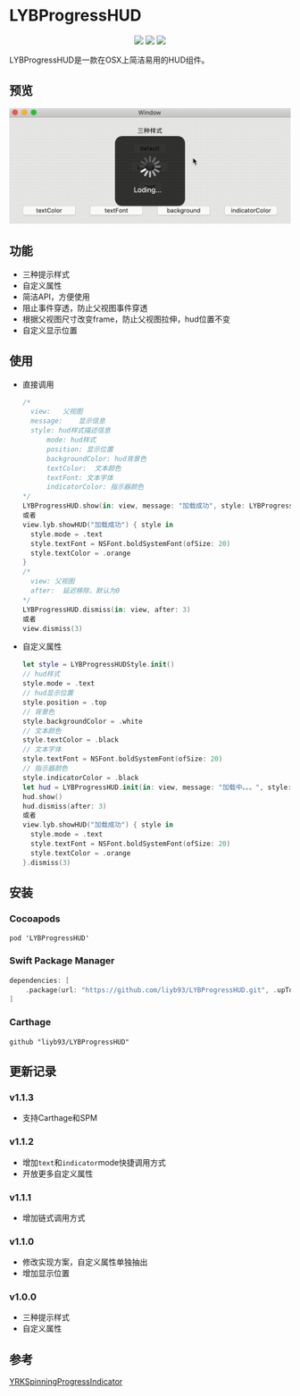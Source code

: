 # LYBProgressHUD

<p align="center">
<a href="https://github.com/liyb93/LYBProgressHUD.git"><img src="https://img.shields.io/badge/platform-osx-lightgrey"></a>
<a href="https://github.com/liyb93/LYBProgressHUD.git"><img src="https://img.shields.io/badge/language-swift%205.x-orange"></a>
<a href="https://raw.githubusercontent.com/liyb93/LYBProgressHUD/main/LICENSE"><img src="https://img.shields.io/badge/license-MIT-orange"></a>
</p>

LYBProgressHUD是一款在OSX上简洁易用的HUD组件。

## 预览

![preview](https://raw.githubusercontent.com/liyb93/LYBProgressHUD/master/preview.gif)

## 功能

- 三种提示样式
- 自定义属性
- 简洁API，方便使用
- 阻止事件穿透，防止父视图事件穿透
- 根据父视图尺寸改变frame，防止父视图拉伸，hud位置不变
- 自定义显示位置

## 使用

- 直接调用

  ```swift
  /*
  	view:	父视图
  	message:	显示信息
  	style: hud样式描述信息
  		mode: hud样式
  		position: 显示位置
  		backgroundColor: hud背景色
  		textColor:	文本颜色
  		textFont: 文本字体
  		indicatorColor:	指示器颜色
  */
  LYBProgressHUD.show(in: view, message: "加载成功", style: LYBProgressHUDStyle.init(.text))
  或者
  view.lyb.showHUD("加载成功") { style in
    style.mode = .text
    style.textFont = NSFont.boldSystemFont(ofSize: 20)
    style.textColor = .orange
  }
  /*
  	view: 父视图
  	after:	延迟移除，默认为0
  */
  LYBProgressHUD.dismiss(in: view, after: 3)
  或者
  view.dismiss(3)
  ```

- 自定义属性

  ```swift
  let style = LYBProgressHUDStyle.init()
  // hud样式
  style.mode = .text
  // hud显示位置
  style.position = .top
  // 背景色
  style.backgroundColor = .white
  // 文本颜色
  style.textColor = .black
  // 文本字体
  style.textFont = NSFont.boldSystemFont(ofSize: 20)
  // 指示器颜色
  style.indicatorColor = .black
  let hud = LYBProgressHUD.init(in: view, message: "加载中。。。", style: style)
  hud.show()
  hud.dismiss(after: 3)
  或者
  view.lyb.showHUD("加载成功") { style in
    style.mode = .text
    style.textFont = NSFont.boldSystemFont(ofSize: 20)
    style.textColor = .orange
  }.dismiss(3)
  ```

## 安装

### Cocoapods

```
pod 'LYBProgressHUD'
```

### Swift Package Manager

```swift
dependencies: [
    .package(url: "https://github.com/liyb93/LYBProgressHUD.git", .upToNextMajor(from: "1.1.3"))
]
```

### Carthage

```
github "liyb93/LYBProgressHUD"
```

## 更新记录

### v1.1.3

- 支持Carthage和SPM

### v1.1.2

- 增加`text`和`indicator`mode快捷调用方式
- 开放更多自定义属性

### v1.1.1
- 增加链式调用方式

### v1.1.0

- 修改实现方案，自定义属性单独抽出
- 增加显示位置

### v1.0.0

- 三种提示样式
- 自定义属性

## 参考

[YRKSpinningProgressIndicator](https://github.com/kelan/YRKSpinningProgressIndicator)

